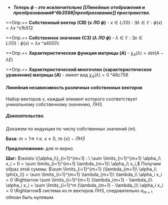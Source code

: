 
- ***Теперь $\phi$ - это исключительно [[Линейные отображения и преобразования#^6b3598|преобразование]] пространства.***

==Опр.== **Собственный вектор (СВ) ($x\ ЛО\ \phi$)** - $x \in L/\{0\}\ :\ \exists \lambda \in \mathbb{F}\ :\ \phi(x) = \lambda x$ ^cfb512

==Опр.== **Собственное значение (СЗ) ($\lambda\ ЛО\ \phi$)** - $\lambda \in \mathbb{F}\ :\ \exists x \in L/\{0\}\ :\ \phi(x) = \lambda x$ ^a4007c

==Опр.== **Характеристическая функция матрицы ($A$)** - $\chi_A(\lambda) = det(A - \lambda E)$

==Опр.== **Характеристический многочлен (характеристическое уравнение) матрицы ($A$)** - имеет вид $\chi_A(\lambda) = 0$ ^46c756

#### Линейная независимость различных собственных векторов

Набор векторов $x$, каждый элемент которого соответствует уникальному собственному значению, ЛНЗ.

##### Доказательство.

Докажем по индукции по числу собственных значений ($m$).

**База:** $m = 1 \Rightarrow\ т.к.\ x \neq 0,\ то\ \{x\}\ -\ ЛНЗ$

**Предположение:** для m верно.

**Шаг:** $\exists \{\alpha_i\}_{i=1}^{m+1} : \ \sum \limits_{i=1}^{m+1} \alpha_i\ x_i = 0 = \sum \limits_{i=1}^{m+1} \lambda_{m+1}\ \alpha_i\ x_i,$ Получим образ этой суммы: $\sum \limits_{i=1}^{m+1} (\lambda_{m+1}\ \alpha_i\ \phi(x_i)) = \sum \limits_{i=1}^{m+1} \lambda_{m+1}\ \lambda_i\ \alpha_i x_i = 0 \Rightarrow \sum \limits_{i=1}^{m+1} (\lambda_{m+1} - \lambda_i)\ \alpha_i x_i = \sum \limits_{i=1}^m (\lambda_{m+1} - \lambda_i)\ \alpha_i x_i = 0 \Rightarrow$ система из $m$ векторов ЛНЗ, следовательно $\alpha_{m+1}$ обязан быть нулевым.
